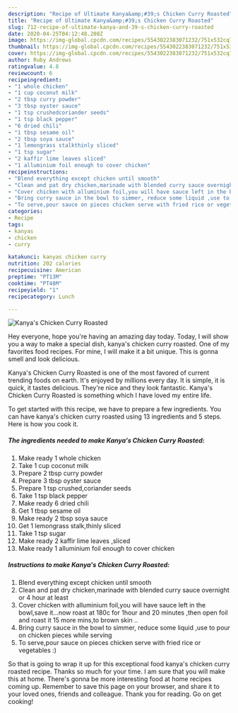 ```yaml
---
description: "Recipe of Ultimate Kanya&amp;#39;s Chicken Curry Roasted"
title: "Recipe of Ultimate Kanya&amp;#39;s Chicken Curry Roasted"
slug: 712-recipe-of-ultimate-kanya-and-39-s-chicken-curry-roasted
date: 2020-04-25T04:12:48.208Z
image: https://img-global.cpcdn.com/recipes/5543022383071232/751x532cq70/kanyas-chicken-curry-roasted-recipe-main-photo.jpg
thumbnail: https://img-global.cpcdn.com/recipes/5543022383071232/751x532cq70/kanyas-chicken-curry-roasted-recipe-main-photo.jpg
cover: https://img-global.cpcdn.com/recipes/5543022383071232/751x532cq70/kanyas-chicken-curry-roasted-recipe-main-photo.jpg
author: Ruby Andrews
ratingvalue: 4.8
reviewcount: 6
recipeingredient:
- "1 whole chicken"
- "1 cup coconut milk"
- "2 tbsp curry powder"
- "3 tbsp oyster sauce"
- "1 tsp crushedcoriander seeds"
- "1 tsp black pepper"
- "6 dried chili"
- "1 tbsp sesame oil"
- "2 tbsp soya sauce"
- "1 lemongrass stalkthinly sliced"
- "1 tsp sugar"
- "2 kaffir lime leaves sliced"
- "1 alluminium foil enough to cover chicken"
recipeinstructions:
- "Blend everything except chicken until smooth"
- "Clean and pat dry chicken,marinade with blended curry sauce overnight or 4 hour at least"
- "Cover chicken with alluminium foil,you will have sauce left in the bowl,save it...now roast at 180c for 1hour and 20 minutes  ,then open foil and roast it 15 more mins,to brown skin .."
- "Bring curry sauce in the bowl to simmer, reduce some liquid ,use to pour on chicken pieces while serving"
- "To serve,pour sauce on pieces chicken serve with fried rice or vegetables :)"
categories:
- Recipe
tags:
- kanyas
- chicken
- curry

katakunci: kanyas chicken curry 
nutrition: 202 calories
recipecuisine: American
preptime: "PT13M"
cooktime: "PT48M"
recipeyield: "1"
recipecategory: Lunch

---
```



![Kanya&#39;s Chicken Curry Roasted](https://img-global.cpcdn.com/recipes/5543022383071232/751x532cq70/kanyas-chicken-curry-roasted-recipe-main-photo.jpg)

Hey everyone, hope you're having an amazing day today. Today, I will show you a way to make a special dish, kanya&#39;s chicken curry roasted. One of my favorites food recipes. For mine, I will make it a bit unique. This is gonna smell and look delicious.



Kanya&#39;s Chicken Curry Roasted is one of the most favored of current trending foods on earth. It's enjoyed by millions every day. It is simple, it is quick, it tastes delicious. They're nice and they look fantastic. Kanya&#39;s Chicken Curry Roasted is something which I have loved my entire life.


To get started with this recipe, we have to prepare a few ingredients. You can have kanya&#39;s chicken curry roasted using 13 ingredients and 5 steps. Here is how you cook it.

<!--inarticleads1-->

##### The ingredients needed to make Kanya&#39;s Chicken Curry Roasted:

1. Make ready 1 whole chicken
1. Take 1 cup coconut milk
1. Prepare 2 tbsp curry powder
1. Prepare 3 tbsp oyster sauce
1. Prepare 1 tsp crushed,coriander seeds
1. Take 1 tsp black pepper
1. Make ready 6 dried chili
1. Get 1 tbsp sesame oil
1. Make ready 2 tbsp soya sauce
1. Get 1 lemongrass stalk,thinly sliced
1. Take 1 tsp sugar
1. Make ready 2 kaffir lime leaves ,sliced
1. Make ready 1 alluminium foil enough to cover chicken




<!--inarticleads2-->

##### Instructions to make Kanya&#39;s Chicken Curry Roasted:

1. Blend everything except chicken until smooth
1. Clean and pat dry chicken,marinade with blended curry sauce overnight or 4 hour at least
1. Cover chicken with alluminium foil,you will have sauce left in the bowl,save it...now roast at 180c for 1hour and 20 minutes  ,then open foil and roast it 15 more mins,to brown skin ..
1. Bring curry sauce in the bowl to simmer, reduce some liquid ,use to pour on chicken pieces while serving
1. To serve,pour sauce on pieces chicken serve with fried rice or vegetables :)




So that is going to wrap it up for this exceptional food kanya&#39;s chicken curry roasted recipe. Thanks so much for your time. I am sure that you will make this at home. There's gonna be more interesting food at home recipes coming up. Remember to save this page on your browser, and share it to your loved ones, friends and colleague. Thank you for reading. Go on get cooking!
